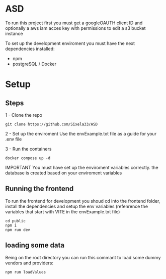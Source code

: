 # ASD
To run this project first you must get a googleOAUTH client ID and optionally a aws iam acces key with permissions to edit a s3 bucket instance

To set up the development enviroment you must have the next dependencies installed:
  
  - npm
  - postgreSQL / Docker

# Setup
## Steps

  1 - Clone the repo

    git clone https://github.com/Sixela33/ASD
    
  
  2 - Set up the enviroment
    Use the envExample.txt file as a guide for your .env file  
  
  3 - Run the containers
    
    docker compose up -d
   
  IMPORTANT You must have set up the enviroment variables correctly. the database is created based on your enviroment variables

## Running the frontend

To run the frontend for development you shoud cd into the frontend folder, install the dependencies and setup the env variables (refenrence the variables that start with VITE in the envExample.txt file)

    cd public
    npm i 
    npm run dev

## loading some data

Being on the root directory you can run this commant to load some dummy vendors and providers:

    npm run loadValues 
    
